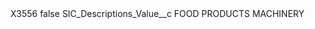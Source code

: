 <?xml version="1.0" encoding="UTF-8"?>
<CustomMetadata xmlns="http://soap.sforce.com/2006/04/metadata" xmlns:xsi="http://www.w3.org/2001/XMLSchema-instance" xmlns:xsd="http://www.w3.org/2001/XMLSchema">
    <label>X3556</label>
    <protected>false</protected>
    <values>
        <field>SIC_Descriptions_Value__c</field>
        <value xsi:type="xsd:string">FOOD PRODUCTS MACHINERY</value>
    </values>
</CustomMetadata>

